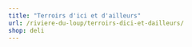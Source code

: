 ```yaml
---
title: "Terroirs d'ici et d'ailleurs"
url: /riviere-du-loup/terroirs-dici-et-dailleurs/
shop: deli
---
```

